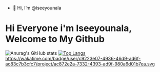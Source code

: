 - 👋 Hi, I’m @iseeyounala

# Hi Everyone i'm Iseeyounala, Welcome to My Github

<!-- Status -->
![Anurag's GitHub stats](https://github-readme-stats.vercel.app/api?username=iseeyounala&theme=ocean_dark&show_icons=true)
[![Top Langs](https://github-readme-stats.vercel.app/api/top-langs/?username=iseeyounala&layout=compact)](https://github.com/anuraghazra/github-readme-stats)
https://wakatime.com/badge/user/c9223e07-4936-46d9-ad6f-ac83c7b3cfc7/project/ac872e2a-7332-4393-ad9f-980a6d01b7ea.svg
